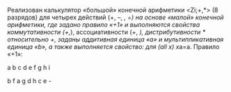 Реализован калькулятор «большой» конечной арифметики <Zi;+,*> (8 разрядов) для
четырех действий (+, –, *, ÷) на основе «малой» конечной арифметики, где задано правило
«+1» и выполняются свойства коммутативности (+,*), ассоциативности (+, *),
дистрибутивности * относительно +, заданы аддитивная единица «a» и
мультипликативная единица «b», а также выполняется свойство: для (all х) х*a=a. 
Правило «+1»:

a b c d e f g h i

b f a g d h c e -
